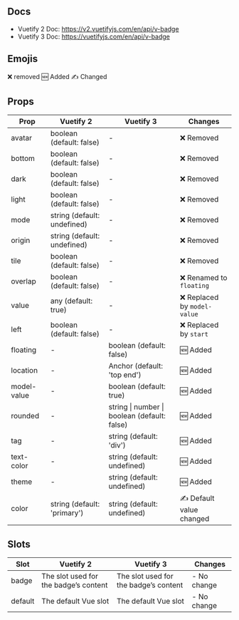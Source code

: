 ## Docs
- Vuetify 2 Doc: https://v2.vuetifyjs.com/en/api/v-badge
- Vuetify 3 Doc: https://vuetifyjs.com/en/api/v-badge

## Emojis
❌ removed
🆕 Added
✍️ Changed

## Props
| Prop | Vuetify 2 | Vuetify 3 | Changes |
| ---- | --------- | --------- | ------- |
| avatar | boolean (default: false) | - | ❌ Removed |
| bottom | boolean (default: false) | - | ❌ Removed |
| dark | boolean (default: false) | - | ❌ Removed |
| light | boolean (default: false) | - | ❌ Removed |
| mode | string (default: undefined) | - | ❌ Removed |
| origin | string (default: undefined) | - | ❌ Removed |
| tile | boolean (default: false) | - | ❌ Removed |
| overlap | boolean (default: false) | - | ❌ Renamed to `floating` |
| value | any (default: true) | - | ❌ Replaced by `model-value` |
| left | boolean (default: false) | - | ❌ Replaced by `start` |
| floating | - | boolean (default: false) | 🆕 Added |
| location | - | Anchor (default: 'top end') | 🆕 Added |
| model-value | - | boolean (default: true) | 🆕 Added |
| rounded | - | string \| number \| boolean (default: false) | 🆕 Added |
| tag | - | string (default: 'div') | 🆕 Added |
| text-color | - | string (default: undefined) | 🆕 Added |
| theme | - | string (default: undefined) | 🆕 Added |
| color | string (default: 'primary') | string (default: undefined) | ✍️ Default value changed |

## Slots
| Slot | Vuetify 2 | Vuetify 3 | Changes |
| ---- | --------- | --------- | ------- |
| badge | The slot used for the badge’s content | The slot used for the badge’s content | - No change |
| default | The default Vue slot | The default Vue slot | - No change |
